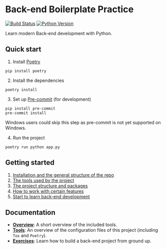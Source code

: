 Back-end Boilerplate Practice
==============================

[![Build Status](https://travis-ci.org/snguyenthanh/backend-boilerplate-practice.svg?branch=master)](https://travis-ci.org/snguyenthanh/backend-boilerplate-practice)
[![Python Version](https://img.shields.io/badge/python-3.6%20%7C%203.7%20%7C%203.8%20%7C%20PyPy3-blue)](https://travis-ci.org/snguyenthanh/backend-boilerplate-practice)


Learn modern Back-end development with Python.

## Quick start

1. Install [Poetry](https://github.com/python-poetry/poetry)
```
pip install poetry
```

2. Install the dependencies
```
poetry install
```

3. Set up [Pre-commit](https://github.com/pre-commit/pre-commit) (for development)
```
pip install pre-commit
pre-commit install
```
Windows users could skip this step as pre-commit is not yet supported on Windows.

4. Run the project
```
poetry run python app.py
```

## Getting started

1. [Installation and the general structure of the repo](docs/README.md)
1. [The tools used by the project](docs/general/tools.md)
1. [The project structure and packages](docs/app/README.md)
1. [How to work with certain features](docs/app#learn-more)
1. [Start to learn back-end development](docs/exercises/README.md)

## Documentation
- [**Overview**](docs/README.md): A short overview of the included tools.
- [**Tools**](docs/general/tools.md): An overview of the configuration files of this project (including `Tox` and `Poetry`).
- [**Exercises**](docs/exercises/README.md): Learn how to build a back-end project from ground up.
